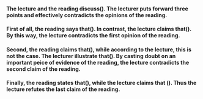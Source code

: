 #### The lecture and the reading discuss(). The lecturer puts forward three points and effectively contradicts the opinions of the reading.

#### First of all, the reading says that(). In contrast, the lecture claims that(). By this way, the lecture contradicts the first opinion of the reading.

#### Second, the reading claims that(), while according to the lecture, this is not the case. The lecturer illustrate that(). By casting doubt on an important peice of evidence of the reading, the lecture contradicts the second claim of the reading.

#### Finally, the reading states that(), while the lecture claims that (). Thus the lecture refutes the last claim of the reading.
